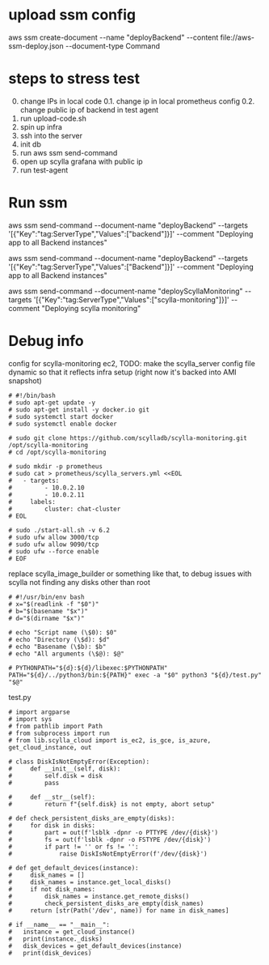 
# upload ssm config
aws ssm create-document --name "deployBackend" --content file://aws-ssm-deploy.json --document-type Command

# steps to stress test
0. change IPs in local code
0.1. change ip in local prometheus config
0.2. change public ip of backend in test agent
1. run upload-code.sh
2. spin up infra
3. ssh into the server
4. init db
5. run aws ssm send-command
6. open up scylla grafana with public ip
7. run test-agent

# Run ssm 
aws ssm send-command --document-name "deployBackend" --targets '[{"Key":"tag:ServerType","Values":["backend"]}]' --comment "Deploying app to all Backend instances"

aws ssm send-command --document-name "deployBackend" --targets '[{"Key":"tag:ServerType","Values":["Backend"]}]' --comment "Deploying app to all Backend instances"

aws ssm send-command --document-name "deployScyllaMonitoring" --targets '[{"Key":"tag:ServerType","Values":["scylla-monitoring"]}]' --comment "Deploying scylla monitoring"

# Debug info

config for scylla-monitoring ec2, TODO: make the scylla_server config file dynamic so that it reflects infra setup (right now it's backed into AMI snapshot)
```
# #!/bin/bash
# sudo apt-get update -y
# sudo apt-get install -y docker.io git
# sudo systemctl start docker
# sudo systemctl enable docker

# sudo git clone https://github.com/scylladb/scylla-monitoring.git /opt/scylla-monitoring
# cd /opt/scylla-monitoring

# sudo mkdir -p prometheus
# sudo cat > prometheus/scylla_servers.yml <<EOL
#   - targets:
#         - 10.0.2.10
#         - 10.0.2.11
#     labels:
#         cluster: chat-cluster
# EOL

# sudo ./start-all.sh -v 6.2
# sudo ufw allow 3000/tcp
# sudo ufw allow 9090/tcp
# sudo ufw --force enable
# EOF
```


replace scylla_image_builder or something like that, to debug issues with scylla not finding any disks other than root
```
# #!/usr/bin/env bash
# x="$(readlink -f "$0")"
# b="$(basename "$x")"
# d="$(dirname "$x")"

# echo "Script name (\$0): $0"
# echo "Directory (\$d): $d"
# echo "Basename (\$b): $b"
# echo "All arguments (\$@): $@"

# PYTHONPATH="${d}:${d}/libexec:$PYTHONPATH" PATH="${d}/../python3/bin:${PATH}" exec -a "$0" python3 "${d}/test.py" "$@"
```

test.py
```
# import argparse
# import sys
# from pathlib import Path
# from subprocess import run
# from lib.scylla_cloud import is_ec2, is_gce, is_azure, get_cloud_instance, out

# class DiskIsNotEmptyError(Exception):
#     def __init__(self, disk):
#         self.disk = disk
#         pass

#     def __str__(self):
#         return f"{self.disk} is not empty, abort setup"

# def check_persistent_disks_are_empty(disks):
#     for disk in disks:
#         part = out(f'lsblk -dpnr -o PTTYPE /dev/{disk}')
#         fs = out(f'lsblk -dpnr -o FSTYPE /dev/{disk}')
#         if part != '' or fs != '':
#             raise DiskIsNotEmptyError(f'/dev/{disk}')

# def get_default_devices(instance):
#     disk_names = []
#     disk_names = instance.get_local_disks()
#     if not disk_names:
#         disk_names = instance.get_remote_disks()
#         check_persistent_disks_are_empty(disk_names)
#     return [str(Path('/dev', name)) for name in disk_names]

# if __name__ == "__main__":
#   instance = get_cloud_instance()
#   print(instance._disks)
#   disk_devices = get_default_devices(instance)
#   print(disk_devices)
```
